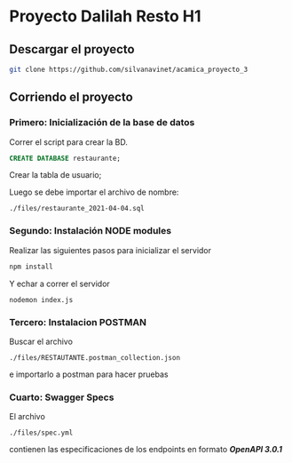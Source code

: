 # Proyecto Dalilah Resto H1

## Descargar el proyecto

```bash
git clone https://github.com/silvanavinet/acamica_proyecto_3
```

## Corriendo el proyecto

### Primero: Inicialización de la base de datos
Correr el script para crear la BD.

```sql 
CREATE DATABASE restaurante;
```

Crear la tabla de usuario;

Luego se debe importar el archivo de nombre: 

```
./files/restaurante_2021-04-04.sql
```

### Segundo: Instalación NODE modules
Realizar las siguientes pasos para inicializar el servidor

```bash
npm install
```

Y echar a correr el servidor

```
nodemon index.js 
```

### Tercero: Instalacion POSTMAN
Buscar el archivo 
```
./files/RESTAUTANTE.postman_collection.json 
```
e importarlo  a postman para hacer pruebas

### Cuarto: Swagger Specs

El archivo

```
./files/spec.yml
```

contienen las especificaciones de los endpoints en formato ***OpenAPI 3.0.1***